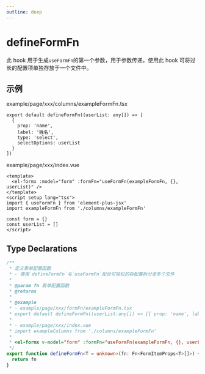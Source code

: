 ```yaml
---
outline: deep
---
```


# defineFormFn

此 hook 用于生成`useFormFn`的第一个参数，用于参数传递。使用此 hook 可将过长的配置项单独存放于一个文件中。

## 示例

example/page/xxx/columns/exampleFormFn.tsx

```tsx
export default defineFormFn((userList: any[]) => [
  {
    prop: 'name',
    label: '姓名',
    type: 'select',
    selectOptions: userList
  }
])
```

example/page/xxx/index.vue

```vue
<template>
  <el-formx :model="form" :formFn="useFormFn(exampleFormFn, {}, userList)" />
</template>
<script setup lang="tsx">
import { useFormFn } from 'element-plus-jsx'
import exampleFormFn from './columns/exampleFormFn'

const form = {}
const userList = []
</script>
```

## Type Declarations

```ts
/**
 * 定义表单配置函数
 * - 使用`defineFormFn`与`useFormFn`配合可轻松的将配置拆分至多个文件
 *
 * @param fn 表单配置函数
 * @returns
 *
 * @example
 * - example/page/xxx/formFn/exampleFormFn.tsx
 * export default defineFormFn((userList:any[]) => [{ prop: 'name', label: '姓名', type: 'select', selectOptions: userList }])
 *
 * - example/page/xxx/index.vue
 * import exampleColumns from './columns/exampleFormFn'
 *
 * <el-formx v-model="form" :formFn="useFormFn(exampleFormFn, {}, userList)" />
 */
export function defineFormFn<T = unknown>(fn: Fn<FormItemProps<T>[]>) {
  return fn
}
```
